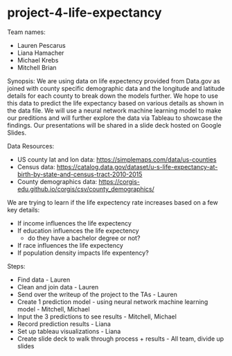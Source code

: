 # project-4-life-expectancy

Team names:
- Lauren Pescarus
- Liana Hamacher
- Michael Krebs
- Mitchell Brian

Synopsis:
We are using data on life expectency provided from Data.gov as joined with county specific demographic data and the longitude and latitude details for each county to break down the models further. We hope to use this data to predict the life expectancy based on various details as shown in the data file. We will use a neural network machine learning model to make our preditions and will further explore the data via Tableau to showcase the findings. Our presentations will be shared in a slide deck hosted on Google Slides.  

Data Resources:
- US county lat and lon data: https://simplemaps.com/data/us-counties
- Census data: https://catalog.data.gov/dataset/u-s-life-expectancy-at-birth-by-state-and-census-tract-2010-2015
- County demographics data: https://corgis-edu.github.io/corgis/csv/county_demographics/

We are trying to learn if the life expectency rate increases based on a few key details:
- If income influences the life expectency
- If education influences the life expectency
    - do they have a bachelor degree or not?
- If race influences the life expectency
- If population density impacts life expentency? 

Steps:
- Find data - Lauren
- Clean and join data - Lauren
- Send over the writeup of the project to the TAs - Lauren
- Create 1 prediction model - using neural network machine learning model - Mitchell, Michael
- Input the 3 predictions to see results - Mitchell, Michael
- Record prediction results - Liana
- Set up tableau visualizations - Liana
- Create slide deck to walk through process + results - All team, divide up slides
